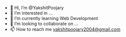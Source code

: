 - 👋 Hi, I’m @YakshitPoojary
- 👀 I’m interested in ...
- 🌱 I’m currently learning Web Development
- 💞️ I’m looking to collaborate on ...
- 📫 How to reach me yakshitpoojary2004@gmail.com

<!---
YakshitPoojary/YakshitPoojary is a ✨ special ✨ repository because its `README.md` (this file) appears on your GitHub profile.
You can click the Preview link to take a look at your changes.
--->

